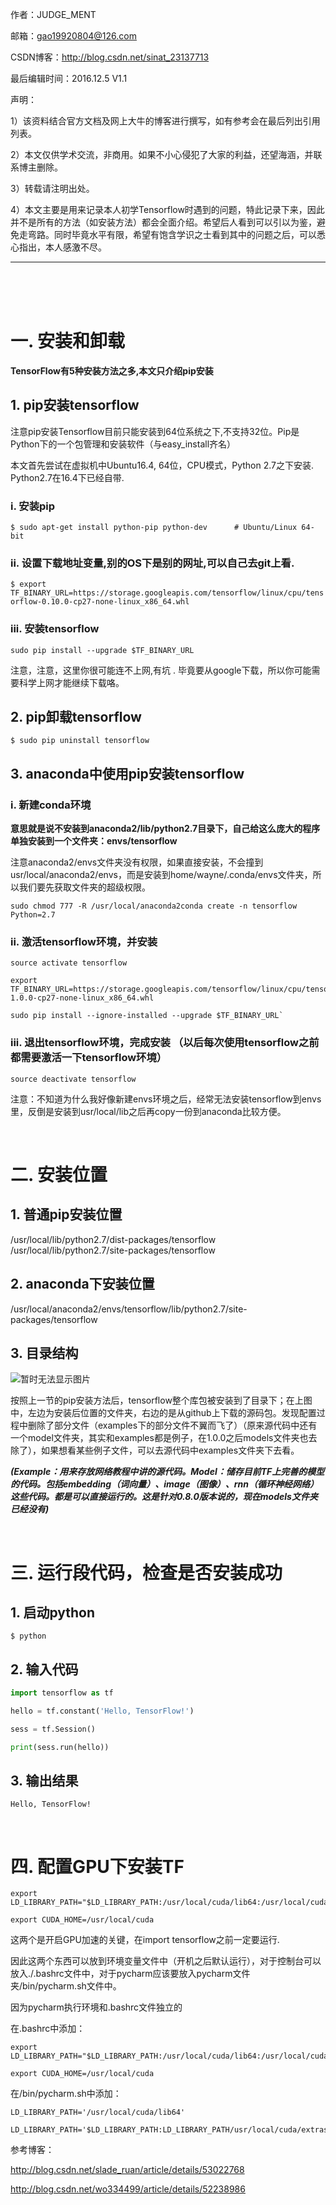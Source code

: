 作者：JUDGE_MENT

邮箱：gao19920804@126.com

CSDN博客：http://blog.csdn.net/sinat_23137713

最后编辑时间：2016.12.5  V1.1

声明：

1）该资料结合官方文档及网上大牛的博客进行撰写，如有参考会在最后列出引用列表。  

2）本文仅供学术交流，非商用。如果不小心侵犯了大家的利益，还望海涵，并联系博主删除。  

3）转载请注明出处。

4）本文主要是用来记录本人初学Tensorflow时遇到的问题，特此记录下来，因此并不是所有的方法（如安装方法）都会全面介绍。希望后人看到可以引以为鉴，避免走弯路。同时毕竟水平有限，希望有饱含学识之士看到其中的问题之后，可以悉心指出，本人感激不尽。

***

<br />

<br />

<br />

# 一. 安装和卸载

**TensorFlow有5种安装方法之多,本文只介绍pip安装**

## 1. pip安装tensorflow 

注意pip安装Tensorflow目前只能安装到64位系统之下,不支持32位。Pip是Python下的一个包管理和安装软件（与easy_install齐名）

本文首先尝试在虚拟机中Ubuntu16.4, 64位，CPU模式，Python 2.7之下安装. Python2.7在16.4下已经自带. 

### i. 安装pip

`$ sudo apt-get install python-pip python-dev      # Ubuntu/Linux 64-bit`

### ii. 设置下载地址变量,别的OS下是别的网址,可以自己去git上看.

`$ export TF_BINARY_URL=https://storage.googleapis.com/tensorflow/linux/cpu/tensorflow-0.10.0-cp27-none-linux_x86_64.whl`

### iii. 安装tensorflow

`sudo pip install --upgrade $TF_BINARY_URL`

注意，注意，这里你很可能连不上网,有坑 . 毕竟要从google下载，所以你可能需要科学上网才能继续下载咯。

## 2. pip卸载tensorflow

`$ sudo pip uninstall tensorflow`

## 3. anaconda中使用pip安装tensorflow 

### i. 新建conda环境

**意思就是说不安装到anaconda2/lib/python2.7目录下，自己给这么庞大的程序单独安装到一个文件夹：envs/tensorflow**

注意anaconda2/envs文件夹没有权限，如果直接安装，不会撞到usr/local/anaconda2/envs，而是安装到home/wayne/.conda/envs文件夹，所以我们要先获取文件夹的超级权限。

`sudo chmod 777 -R /usr/local/anaconda2conda create -n tensorflow Python=2.7`

### ii. 激活tensorflow环境，并安装

```shell
source activate tensorflow 

export TF_BINARY_URL=https://storage.googleapis.com/tensorflow/linux/cpu/tensorflow-1.0.0-cp27-none-linux_x86_64.whl

sudo pip install --ignore-installed --upgrade $TF_BINARY_URL`
```

### iii. 退出tensorflow环境，完成安装 （以后每次使用tensorflow之前都需要激活一下tensorflow环境）

    source deactivate tensorflow
注意：不知道为什么我好像新建envs环境之后，经常无法安装tensorflow到envs里，反倒是安装到usr/local/lib之后再copy一份到anaconda比较方便。  

<br />

# 二. 安装位置

## 1. 普通pip安装位置

/usr/local/lib/python2.7/dist-packages/tensorflow
/usr/local/lib/python2.7/site-packages/tensorflow

## 2. anaconda下安装位置

/usr/local/anaconda2/envs/tensorflow/lib/python2.7/site-packages/tensorflow

## 3. 目录结构

![暂时无法显示图片](https://cl.ly/0t3Q0h2C3v3g/P1.jpg)

按照上一节的pip安装方法后，tensorflow整个库包被安装到了目录下；在上图中，左边为安装后位置的文件夹，右边的是从github上下载的源码包。发现配置过程中删除了部分文件（examples下的部分文件不翼而飞了）（原来源代码中还有一个model文件夹，其实和examples都是例子，在1.0.0之后models文件夹也去除了），如果想看某些例子文件，可以去源代码中examples文件夹下去看。

***(Example：用来存放网络教程中讲的源代码。Model：储存目前TF上完善的模型的代码。包括embedding（词向量）、image（图像）、rnn（循环神经网络）这些代码。都是可以直接运行的。这是针对0.8.0版本说的，现在models文件夹已经没有)***

<br />

# 三. 运行段代码，检查是否安装成功

## 1. 启动python

`$ python`

## 2. 输入代码

```python
import tensorflow as tf

hello = tf.constant('Hello, TensorFlow!')

sess = tf.Session()

print(sess.run(hello))

```

## 3. 输出结果

`Hello, TensorFlow!`

<br />

# 四. 配置GPU下安装TF

```shell
export LD_LIBRARY_PATH="$LD_LIBRARY_PATH:/usr/local/cuda/lib64:/usr/local/cuda/extras/CUPTI/lib64"

export CUDA_HOME=/usr/local/cuda
```

这两个是开启GPU加速的关键，在import tensorflow之前一定要运行.

因此这两个东西可以放到环境变量文件中（开机之后默认运行），对于控制台可以放入./.bashrc文件中，对于pycharm应该要放入pycharm文件夹/bin/pycharm.sh文件中。

因为pycharm执行环境和.bashrc文件独立的

在.bashrc中添加：

```shell
export LD_LIBRARY_PATH="$LD_LIBRARY_PATH:/usr/local/cuda/lib64:/usr/local/cuda/extras/CUPTI/lib64"

export CUDA_HOME=/usr/local/cuda
```

在/bin/pycharm.sh中添加：

```shell
LD_LIBRARY_PATH='/usr/local/cuda/lib64' 

LD_LIBRARY_PATH='$LD_LIBRARY_PATH:LD_LIBRARY_PATH/usr/local/cuda/extras/CUPTI/lib64'
```

  

参考博客：

http://blog.csdn.net/slade_ruan/article/details/53022768

http://blog.csdn.net/wo334499/article/details/52238986

